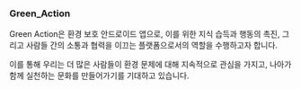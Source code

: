 ### Green_Action

 Green Action은 환경 보호 안드로이드 앱으로, 이를 위한 지식 습득과 행동의 촉진, 그리고 사람들 간의 소통과 협력을 이끄는 플랫폼으로서의 역할을 수행하고자 합니다.
 
이를 통해 우리는 더 많은 사람들이 환경 문제에 대해 지속적으로 관심을 가지고, 나아가 함께 실천하는 문화를 만들어가기를 기대하고 있습니다.
